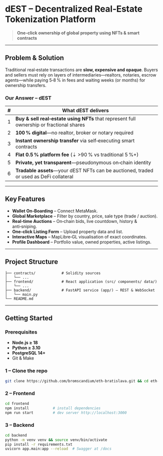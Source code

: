 # dEST – Decentralized Real‑Estate Tokenization Platform

> **One‑click ownership of global property using NFTs & smart contracts**

---

## Problem & Solution

Traditional real‑estate transactions are **slow, expensive and opaque**.  Buyers and sellers must rely on layers of intermediaries—realtors, notaries, escrow agents—while paying 5‑8 % in fees and waiting weeks (or months) for ownership transfers.

### Our Answer – **dEST**

| # | What dEST delivers                                                                       |
| - | ---------------------------------------------------------------------------------------- |
| 1 | **Buy & sell real‑estate using NFTs** that represent full ownership or fractional shares |
| 2 | **100 % digital**—no realtor, broker or notary required                                  |
| 3 | **Instant ownership transfer** via self‑executing smart contracts                        |
| 4 | **Flat 0.5 % platform fee** (⇣ >90 % vs traditional 5 %+)                                |
| 5 | **Private, yet transparent**—pseudonymous on‑chain identity                              |
| 6 | **Tradable assets**—your dEST NFTs can be auctioned, traded or used as DeFi collateral   |

---

## Key Features

* **Wallet On‑Boarding** – Connect MetaMask.
* **Global Marketplace** – Filter by country, price, sale type (trade / auction).
* **Real‑time Auctions** – On‑chain bids, live countdown, history & anti‑sniping.
* **One‑click Listing Form** – Upload property data and list.
* **Interactive Maps** – MapLibre‑GL visualisation of exact coordinates.
* **Profile Dashboard** – Portfolio value, owned properties, active listings.

---

## Project Structure

```
├── contracts/            # Solidity sources
│   └── ...
├── frontend/             # React application (src/ components/ data/)
│   └── ...
├── backend/              # FastAPI service (app/) – REST & WebSocket
│   └── main.py
└── README.md
```

---

## Getting Started

### Prerequisites

* **Node.js ≥ 18**
* **Python ≥ 3.10**
* **PostgreSQL 14+**
* Git & Make

### 1 – Clone the repo

```bash
git clone https://github.com/bromscandium/eth-bratislava.git && cd eth-bratislava
```

### 2 – Frontend

```bash
cd frontend
npm install           # install dependencies
npm run start         # dev server http://localhost:3000
```

### 3 – Backend

```bash
cd backend
python -m venv venv && source venv/bin/activate
pip install -r requirements.txt
uvicorn app.main:app --reload  # Swagger at /docs
```